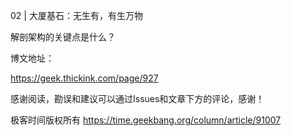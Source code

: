 02 | 大厦基石：无生有，有生万物

解剖架构的关键点是什么？

博文地址：

https://geek.thickink.com/page/927

感谢阅读，勘误和建议可以通过Issues和文章下方的评论，感谢！

极客时间版权所有 https://time.geekbang.org/column/article/91007
